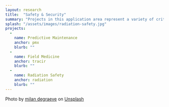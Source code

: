 ```yaml
---
layout: research
title:  "Safety & Security"
summary: "Projects in this application area represent a variety of critical contexts for artificial intelligence and machine learning.  Trust and understanding of the inner workings of models is an important step toward widespread deployment.  Testing models to provide assurances of efficacy and safety encompasses both statistical and logical analyses.  The Auton Lab not only makes an impact in Safety & Security by building state of the art AI, but also by informing policy decisions on how to ready complex, critical systems for a future where more insights and promise can be unlocked with AI."
splash: "/assets/images/radiation-safety.jpg"
projects:
  - 
    name: Predictive Maintenance
    anchor: pmx
    blurb: ""
  -
	name: Field Medicine
	anchor: tracir
	blurb: ""
  -
	name: Radiation Safety
	anchor: radiation
	blurb: ""
---
```



Photo by <a href="https://unsplash.com/@milandegraeve?utm_source=unsplash&utm_medium=referral&utm_content=creditCopyText">milan degraeve</a> on <a href="https://unsplash.com/s/photos/first-aid?utm_source=unsplash&utm_medium=referral&utm_content=creditCopyText">Unsplash</a>




  
